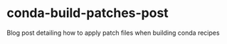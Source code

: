 # conda-build-patches-post
Blog post detailing how to apply patch files when building conda recipes
